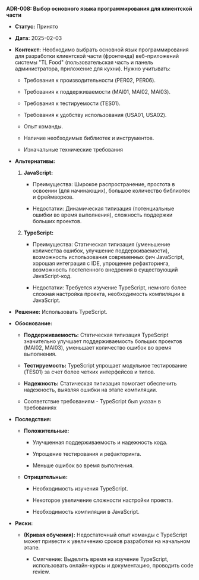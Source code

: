 **ADR-008: Выбор основного языка программирования для клиентской части**

- **Статус:** Принято
    
- **Дата:** 2025-02-03
    
- **Контекст:** Необходимо выбрать основной язык программирования для разработки клиентской части (фронтенда) веб-приложений системы "TL Food" (пользовательская часть и панель администратора, приложение для кухни). Нужно учитывать:
    
    - Требования к производительности (PER02, PER06).
        
    - Требования к поддерживаемости (MAI01, MAI02, MAI03).
        
    - Требования к тестируемости (TES01).
        
    - Требования к удобству использования (USA01, USA02).
        
    - Опыт команды.
        
    - Наличие необходимых библиотек и инструментов.
        
    - Изначальные технические требования
        
- **Альтернативы:**
    
    1. **JavaScript:**
        
        - Преимущества: Широкое распространение, простота в освоении (для начинающих), большое количество библиотек и фреймворков.
            
        - Недостатки: Динамическая типизация (потенциальные ошибки во время выполнения), сложность поддержки больших проектов.
            
    2. **TypeScript:**
        
        - Преимущества: Статическая типизация (уменьшение количества ошибок, улучшение поддерживаемости), возможность использования современных фич JavaScript, хорошая интеграция с IDE, упрощение рефакторинга, возможность постепенного внедрения в существующий JavaScript-код.
            
        - Недостатки: Требуется изучение TypeScript, немного более сложная настройка проекта, необходимость компиляции в JavaScript.
            
- **Решение:** Использовать TypeScript.
    
- **Обоснование:**
    
    - **Поддерживаемость:** Статическая типизация TypeScript значительно улучшает поддерживаемость больших проектов (MAI02, MAI03), уменьшает количество ошибок во время выполнения.
        
    - **Тестируемость:** TypeScript упрощает модульное тестирование (TES01) за счет более четких интерфейсов и типов.
        
    - **Надежность:** Статическая типизация помогает обеспечить надежность, выявляя ошибки на этапе компиляции.
        
    - Соответствие требованиям - TypeScript был указан в требованиях
        
- **Последствия:**
    
    - **Положительные:**
        
        - Улучшенная поддерживаемость и надежность кода.
            
        - Упрощение тестирования и рефакторинга.
            
        - Меньше ошибок во время выполнения.
            
    - **Отрицательные:**
        
        - Необходимость изучения TypeScript.
            
        - Некоторое увеличение сложности настройки проекта.
            
        - Необходимость компиляции в JavaScript.
            
- **Риски:**
    
    - **(Кривая обучения):** Недостаточный опыт команды с TypeScript может привести к увеличению сроков разработки на начальном этапе.
        
        - Смягчение: Выделить время на изучение TypeScript, использовать онлайн-курсы и документацию, проводить code review.
  